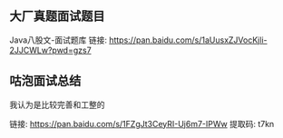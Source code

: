 ## 大厂真题面试题目

Java八股文-面试题库
链接: https://pan.baidu.com/s/1aUusxZJVocKjli-2JJCWLw?pwd=gzs7 



## 咕泡面试总结

我认为是比较完善和工整的

链接: https://pan.baidu.com/s/1FZgJt3CeyRI-Uj6m7-IPWw 提取码: t7kn